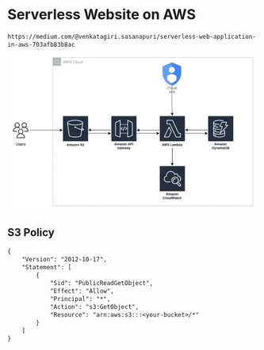 # Serverless Website on AWS
```
https://medium.com/@venkatagiri.sasanapuri/serverless-web-application-in-aws-703afb83b8ac
```
![](serverless.png)

## S3 Policy
```
{
    "Version": "2012-10-17",
    "Statement": [
        {
            "Sid": "PublicReadGetObject",
            "Effect": "Allow",
            "Principal": "*",
            "Action": "s3:GetObject",
            "Resource": "arn:aws:s3:::<your-bucket>/*"
        }
    ]
}
```
